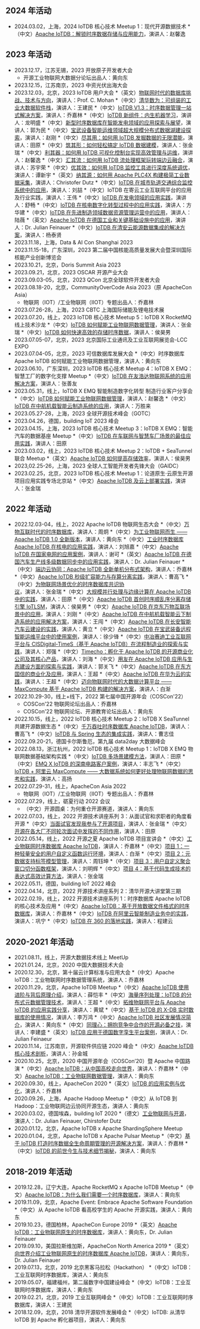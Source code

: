 ## 2024 年活动
* 2024.03.02，上海，2024 IoTDB 核心技术 Meetup 1：现代开源数据技术
  *（中文）[Apache IoTDB：解锁时序数据存储与应用能力](https://www.bilibili.com/video/BV1ai421R7TM/?spm_id_from=333.999.0.0&vd_source=0b26be0f8d72b3273fcd8e98ca277199)，演讲人：赵馨逸

## 2023 年活动
* 2023.12.17，江苏无锡，2023 开放原子开发者大会
  * 开源工业物联网大数据分论坛出品人：黄向东
* 2023.12.15，江苏南京，2023 中资光伏出海大会
* 2023.12.03，北京，2023 IoTDB 用户大会
  *（英文）[物联网时代的数据库挑战、技术与方向](https://www.bilibili.com/video/BV18g4y117rB/?spm_id_from=333.999.0.0&vd_source=0b26be0f8d72b3273fcd8e98ca277199)，演讲人：Prof. C. Mohan
  *（中文）[清华数为：可组装的工业大数据软件栈](https://www.bilibili.com/video/BV1Ee411C7Y1/?spm_id_from=333.788&vd_source=0b26be0f8d72b3273fcd8e98ca277199)，演讲人：王建民
  *（中文）[IoTDB V1.3：时序数据管理一站式解决方案](https://www.bilibili.com/video/BV1X64y1p7cY/?spm_id_from=333.788&vd_source=0b26be0f8d72b3273fcd8e98ca277199)，演讲人：乔嘉林
  *（中文）[IoTDB 新组件：内生机器学习](https://www.bilibili.com/video/BV1Cc411m7Na/?spm_id_from=333.788&vd_source=0b26be0f8d72b3273fcd8e98ca277199)，演讲人：龙明盛
  *（中文）[新型时序数据库在智能发电领域的应用探索与展望](https://www.bilibili.com/video/BV1kC4y1Q7mx/?spm_id_from=333.788&vd_source=0b26be0f8d72b3273fcd8e98ca277199)，演讲人：郭为民
  *（中文）[宝武设备智能运维领域超大规模分布式数据湖建设探索](https://www.bilibili.com/video/BV1Tb4y1V7LF/?spm_id_from=333.788&vd_source=0b26be0f8d72b3273fcd8e98ca277199)，演讲人：赵刚
  *（中文）[尽其用：如何用 IoTDB 发掘数据的无限潜能](https://www.bilibili.com/video/BV1cG411Y7Gv/?spm_id_from=333.788&vd_source=0b26be0f8d72b3273fcd8e98ca277199)，演讲人：田原
  *（中文）[筑其形：如何轻松搞定 IoTDB 数据建模](https://www.bilibili.com/video/BV1P94y1P7iJ/?spm_id_from=333.788&vd_source=0b26be0f8d72b3273fcd8e98ca277199)，演讲人：张金瑞
  *（中文）[利其器：如何用 IoTDB 可视化控制台实现高效管理与运维](https://www.bilibili.com/video/BV1su4y1M7sW/?spm_id_from=333.788&vd_source=0b26be0f8d72b3273fcd8e98ca277199)，演讲人：赵馨逸
  *（中文）[汇其流：如何用 IoTDB 流处理框架玩转端边云融合](https://www.bilibili.com/video/BV1mp4y1o7sH/?spm_id_from=333.788&vd_source=0b26be0f8d72b3273fcd8e98ca277199)，演讲人：苏宇荣
  *（中文）[优其效：如何用 IoTDB 监控工具进行深度系统调优](https://www.bilibili.com/video/BV1hN4y1b7cg/?spm_id_from=333.788&vd_source=0b26be0f8d72b3273fcd8e98ca277199)，演讲人：谭新宇
  *（英文）[纳其源：如何用 Apache PLC4X 构建极简工业数据采集](https://www.bilibili.com/video/BV1QC4y1Q7Rk/?spm_id_from=333.788&vd_source=0b26be0f8d72b3273fcd8e98ca277199)，演讲人：Christofer Dutz
  *（中文）[IoTDB 在城市轨道交通综合监控系统中的应用](https://www.bilibili.com/video/BV1M64y1p7h6/?spm_id_from=333.788&vd_source=0b26be0f8d72b3273fcd8e98ca277199)，演讲人：刘喆
  *（中文）IoTDB 在寄云工业互联网平台的应用及行业实践，演讲人：王伟
  *（中文）[IoTDB 在发电领域的应用实践](https://www.bilibili.com/video/BV1Xw411x7FK/?spm_id_from=333.788&vd_source=0b26be0f8d72b3273fcd8e98ca277199)，演讲人：舒畅
  *（中文）[IoTDB 在核电数字化转型过程中的应用实践](https://www.bilibili.com/video/BV12g4y117eT/?spm_id_from=333.788&vd_source=0b26be0f8d72b3273fcd8e98ca277199)，演讲人：方华建
  *（中文）[IoTDB 在先进制造领域数据资源管理运营中的应用](https://www.bilibili.com/video/BV1994y1A7q7/?spm_id_from=333.788&vd_source=0b26be0f8d72b3273fcd8e98ca277199)，演讲人：陆薇
  *（英文）[Apache IoTDB 在德国工业和关键基础设施中的应用](https://www.bilibili.com/video/BV1294y1A7uG/?spm_id_from=333.788&vd_source=0b26be0f8d72b3273fcd8e98ca277199)，演讲人：Dr. Julian Feinauer
  *（中文）[IoTDB 在清安云能源数据集成的解决方案](https://www.bilibili.com/video/BV1dQ4y1g79k/?spm_id_from=333.788&vd_source=0b26be0f8d72b3273fcd8e98ca277199)，演讲人：杨泰贤
* 2023.11.18，上海，Data & AI Con Shanghai 2023
* 2023.11.15-18，广东深圳，2023 第二届中国核能高质量发展大会暨深圳国际核能产业创新博览会
* 2023.10.21，北京，Doris Summit Asia 2023
* 2023.09.21，北京，2023 OSCAR 开源产业大会
* 2023.09.03-05，北京，2023 QCon 北京全球软件开发者大会
* 2023.08.18-20，北京，CommunityOverCode Asia 2023（原 ApacheCon Asia）
  * 物联网（IOT）/工业物联网（IIOT）专题出品人：乔嘉林
* 2023.07.26-28，上海，2023 CBTC 上海国际储能及锂电技术展
* 2023.07.20，线上，2023 IoTDB 核心技术 Meetup 5：IoTDB X RocketMQ 线上技术沙龙
  *（中文）[IoTDB 如何赋能工业物联网数据管理](https://www.bilibili.com/video/BV1fh4y117VW/?spm_id_from=333.999.0.0&vd_source=0b26be0f8d72b3273fcd8e98ca277199)，演讲人：张金瑞
  *（中文）[IoTDB 如何快速高效的存储时序数据](https://www.bilibili.com/video/BV1r14y1Q7ec/?spm_id_from=333.999.0.0&vd_source=0b26be0f8d72b3273fcd8e98ca277199)，演讲人：侯昊男
* 2023.07.05-07，北京，2023 北京国际工业通讯及工业互联网展览会-LCC EXPO
* 2023.07.04-05，北京，2023 可信数据库发展大会
  *（中文）时序数据库 Apache IoTDB 如何赋能工业物联网数据管理，演讲人：黄向东
* 2023.06.10，广东深圳，2023 IoTDB 核心技术 Meetup 4：IoTDB X EMQ：智慧工厂的数字化支撑 Meetup
  *（中文）[IoTDB 在友浩达物联网系统的应用解决方案](https://www.bilibili.com/video/BV1Wh4y1X7kM/?spm_id_from=333.999.0.0&vd_source=0b26be0f8d72b3273fcd8e98ca277199)，演讲人：张善友
* 2023.05.31，线上，IoTDB X EMQ 智能制造数字化转型 制造行业客户分享会
  *（中文）[IoTDB 如何赋能工业物联网数据管理](https://www.bilibili.com/video/BV1vu411p7Qx/?spm_id_from=333.999.0.0&vd_source=0b26be0f8d72b3273fcd8e98ca277199)，演讲人：赵馨逸
  *（中文）[IoTDB 在中航机载智能云制造系统的应用](https://www.bilibili.com/video/BV1Fh411F7EP/?spm_id_from=333.999.0.0&vd_source=0b26be0f8d72b3273fcd8e98ca277199)，演讲人：万胜来
* 2023.05.27-28，上海，2023 全球开源技术峰会（GOTC）
* 2023.04.26，德国，building IoT 2023 峰会
* 2023.04.15，上海，2023 IoTDB 核心技术 Meetup 3：IoTDB X EMQ：智能汽车的数据基座 Meetup
  *（中文）[IoTDB 在车联网与智慧车厂场景的最佳应用实践](https://www.bilibili.com/video/BV1r24y1c7SY/?spm_id_from=333.999.0.0&vd_source=0b26be0f8d72b3273fcd8e98ca277199)，演讲人：田原
* 2023.03.02，线上，2023 IoTDB 核心技术 Meetup 2：IoTDB + SeaTunnel 联合 Meetup
  *（英文）[Apache IoTDB 如何提高存储效率](https://www.bilibili.com/video/BV1yM4y1r79b/?spm_id_from=333.999.0.0&vd_source=0b26be0f8d72b3273fcd8e98ca277199)，演讲人：侯昊男
* 2023,02.25-26，上海，2023 全球人工智能开发者先锋大会（GAIDC）
* 2023.02.25，北京，2023 IoTDB 核心技术 Meetup 1：论道原生·云原生开源项目应用实践专场北京站
  *（中文）[Apache IoTDB 及云上部署实践](https://www.bilibili.com/video/BV19k4y1b71E/?spm_id_from=333.999.0.0&vd_source=0b26be0f8d72b3273fcd8e98ca277199)，演讲人：张金瑞

## 2022 年活动
* 2022.12.03-04，线上，2022 Apache IoTDB 物联网生态大会
  *（中文）[万物互联时代的时序数据库](https://www.bilibili.com/video/BV1z84y1x74Y/?spm_id_from=333.788&vd_source=0b26be0f8d72b3273fcd8e98ca277199)，演讲人：周炯
  *（中文）[为工业物联网而生 —— Apache IoTDB 1.0 全新版本](https://www.bilibili.com/video/BV1UA411D7bG/?spm_id_from=333.788&vd_source=0b26be0f8d72b3273fcd8e98ca277199)，演讲人：黄向东
  *（中文）[工业时序数据库 Apache IoTDB 在核电的应用实践](https://www.bilibili.com/video/BV1W84y1x7RH/?spm_id_from=333.788&vd_source=0b26be0f8d72b3273fcd8e98ca277199)，演讲人：刘旭嘉
  *（中文）[Apache IoTDB 在国家电网的应用案例](https://www.bilibili.com/video/BV1R3411Q718/?spm_id_from=333.788&vd_source=0b26be0f8d72b3273fcd8e98ca277199)，演讲人：谢可
  *（英文）[Apache IoTDB 在德国汽车生产线多级数据同步中的应用实践](https://www.bilibili.com/video/BV18V4y1F7do/?spm_id_from=333.788&vd_source=0b26be0f8d72b3273fcd8e98ca277199)，演讲人：Dr. Julian Feinauer
  *（中文）[端边云协同：Apache IoTDB 全新单机分布式架构](https://www.bilibili.com/video/BV1314y1g7yT/?spm_id_from=333.999.0.0&vd_source=0b26be0f8d72b3273fcd8e98ca277199)，演讲人：乔嘉林
  *（中文）[Apache IoTDB 秒级扩容能力与存算分离实践](https://www.bilibili.com/video/BV1BD4y1L7iq/?spm_id_from=333.788&vd_source=0b26be0f8d72b3273fcd8e98ca277199)，演讲人：曹高飞
  *（中文）[为物联网场景优化的时序数据库共识协议](https://www.bilibili.com/video/BV1mK411275q/?spm_id_from=333.788&vd_source=0b26be0f8d72b3273fcd8e98ca277199)，演讲人：张金瑞
  *（中文）[大规模并行处理与边缘计算在 Apache IoTDB 中的实践](https://www.bilibili.com/video/BV1Xe4y1V7VS/?spm_id_from=333.788&vd_source=0b26be0f8d72b3273fcd8e98ca277199)，演讲人：田原
  *（中文）[Apache IoTDB 首创时序顺乱序分离存储引擎 IoTLSM](https://www.bilibili.com/video/BV1ee4y1V73w/?spm_id_from=333.788&vd_source=0b26be0f8d72b3273fcd8e98ca277199)，演讲人：侯昊男
  *（中文）[Apache IoTDB 在京东万物互联场景中的应用](https://www.bilibili.com/video/BV1Ao4y167tJ/?spm_id_from=333.999.0.0&vd_source=0b26be0f8d72b3273fcd8e98ca277199)，演讲人：刘刚
  *（中文）[Apache IoTDB 在中航机载智能云下制造系统的应用解决方案](https://www.bilibili.com/video/BV11D4y1M7bL/?spm_id_from=333.788&vd_source=0b26be0f8d72b3273fcd8e98ca277199)，演讲人：王闯
  *（中文）[Apache IoTDB 在长安智能汽车云建设的实践](https://www.bilibili.com/video/BV1Hj411u7R6/?spm_id_from=333.788&vd_source=0b26be0f8d72b3273fcd8e98ca277199)，演讲人：黄立
  *（中文）[Apache IoTDB 在宝武装备远程智能运维平台中的使用案例](https://www.bilibili.com/video/BV1sM411s7VZ/?spm_id_from=333.788&vd_source=0b26be0f8d72b3273fcd8e98ca277199)，演讲人：徐少锋
  *（中文）[中冶赛迪工业互联网平台与 CISDigital-TimeS（基于 Apache IoTDB）在流程制造业的探索与实践](https://www.bilibili.com/video/BV1324y1g77m/?spm_id_from=333.788&vd_source=0b26be0f8d72b3273fcd8e98ca277199)，演讲人：郑强
  *（中文）[Timecho：孵化于 Apache IoTDB 的开源商业化公司及其核心产品](https://www.bilibili.com/video/BV1iY411C7LZ/?spm_id_from=333.999.0.0&vd_source=0b26be0f8d72b3273fcd8e98ca277199)，演讲人：刘海
  *（中文）[用友在 Apache IoTDB 应用与生态建设方面的探索与实践](https://www.bilibili.com/video/BV1m24y1G7mf/?spm_id_from=333.788&vd_source=0b26be0f8d72b3273fcd8e98ca277199)，演讲人：郭关飞
  *（中文）[Apache IoTDB 在东方国信的商业化及应用](https://www.bilibili.com/video/BV1aD4y1u7eU/?spm_id_from=333.788&vd_source=0b26be0f8d72b3273fcd8e98ca277199)，演讲人：王超
  *（中文）[Apache IoTDB 在华为云的实践](https://www.bilibili.com/video/BV1uo4y1a7HS/?spm_id_from=333.788&vd_source=0b26be0f8d72b3273fcd8e98ca277199)，演讲人：王超
  *（中文）[迈向物联网时代的大数据计算平台 —— MaxCompute 基于 Apache IoTDB 构建的解决方案](https://www.bilibili.com/video/BV1jM411j7R3/?spm_id_from=333.788&vd_source=0b26be0f8d72b3273fcd8e98ca277199)，演讲人：白渐
* 2022.10.29-30，线上+线下，2022 第七届中国开源年会（COSCon'22）
  * COSCon'22 物联网论坛出品人：乔嘉林
  * COSCon'22 物联网论坛、开源教育论坛出品人：黄向东
* 2022.10.15，线上，2022 IoTDB 核心技术 Meetup 2：IoTDB X SeaTunnel 共建开源数据生态
  *（中文）[千万吞吐时序数据库 Apache IoTDB](https://www.bilibili.com/video/BV16K411D7xJ/?spm_id_from=333.999.0.0&vd_source=0b26be0f8d72b3273fcd8e98ca277199)，演讲人：曹高飞
  *（中文）[IoTDB 与 Spring 生态的集成实践](https://www.bilibili.com/video/BV1Pg411h7Cw/?spm_id_from=333.999.0.0&vd_source=0b26be0f8d72b3273fcd8e98ca277199)，演讲人：曹志佳
* 2022.09.20-21，德国卡尔斯鲁厄，第九届 data2day 大数据峰会
* 2022.08.13，浙江杭州，2022 IoTDB 核心技术 Meetup 1：IoTDB X EMQ 物联网数据基础架构实践
  *（中文）[IoTDB 多场景建模方法](https://www.bilibili.com/video/BV1fY4y1P7LP/?spm_id_from=333.999.0.0&vd_source=0b26be0f8d72b3273fcd8e98ca277199)，演讲人：田原
  *（中文）[EMQ X IoTDB 的深南电路客户案例](https://www.bilibili.com/video/BV1me4y187Jg/?spm_id_from=333.999.0.0&vd_source=0b26be0f8d72b3273fcd8e98ca277199)，演讲人：丰志飞
  *（中文）[IoTDB + 阿里云 MaxCompute —— 大数据系统如何更好处理物联网数据的思考和实践](https://www.bilibili.com/video/BV1o8411t7LP/?spm_id_from=333.999.0.0&vd_source=0b26be0f8d72b3273fcd8e98ca277199)，演讲人：高扬
* 2022.07.29-31，线上，ApacheCon Asia 2022
  * 物联网（IOT）/工业物联网（IIOT）专题出品人：乔嘉林
* 2022.07.29，线上，砺夏行动 2022 会议
  * （中文）开源圆桌：为何重仓开源赛道，演讲人：黄向东
* 2022.07.03，线上，2022 开源技术讲座系列 3：从面试官和求职者的角度看开源
  *（中文）[当面试官发现我参与了开源项目](https://www.bilibili.com/video/BV19Y4y1u7za/?spm_id_from=333.999.0.0&vd_source=0b26be0f8d72b3273fcd8e98ca277199)，演讲人：张金瑞
  *（中文）[开源在各大厂不同轮次面试中发挥的不同作用](https://www.bilibili.com/video/BV1JU4y1r7BP/?spm_id_from=333.999.0.0&vd_source=0b26be0f8d72b3273fcd8e98ca277199)，演讲人：田原
* 2022.05.14，线上，2022 开源之夏 Apache IoTDB 项目宣讲会
  *（中文）[工业物联网时序数据库 Apache IoTDB](https://www.bilibili.com/video/BV1St4y1x7ob/?spm_id_from=333.999.0.0&vd_source=0b26be0f8d72b3273fcd8e98ca277199)，演讲人：乔嘉林
  *（中文）[项目 1：一种轻量安全的用户自定义函数运行环境](https://www.bilibili.com/video/BV1qg411d7Fj/?spm_id_from=333.999.0.0&vd_source=0b26be0f8d72b3273fcd8e98ca277199)，演讲人：白渐
  *（中文）[项目 2：元数据支持标签模型管理](https://www.bilibili.com/video/BV1TY411F7Fi/?spm_id_from=333.999.0.0&vd_source=0b26be0f8d72b3273fcd8e98ca277199)，演讲人：周钰坤
  *（中文）[项目 3：用户自定义聚合窗口切分函数框架](https://www.bilibili.com/video/BV1Jv4y1A7R5/?spm_id_from=333.999.0.0&vd_source=0b26be0f8d72b3273fcd8e98ca277199)，演讲人：刘明辉
  *（中文）[项目 4：基于代码生成技术的表达式高效计算方法](https://www.bilibili.com/video/BV13v4y1A78P/?spm_id_from=333.999.0.0&vd_source=0b26be0f8d72b3273fcd8e98ca277199)，演讲人：张金瑞
* 2022.05.11，德国，building IoT 2022 峰会
* 2022.04.14，北京，2022 开源技术讲座系列 2：清华开源大讲堂第三期
* 2022.02.19，线上，2022 开源技术讲座系列 1：时序数据库 Apache IoTDB 的核心技术及应用
  *（中文）[Apache IoTDB：基于开放数据文件格式的时序数据库](https://www.bilibili.com/video/BV1yi4y127js/?spm_id_from=333.999.0.0&vd_source=0b26be0f8d72b3273fcd8e98ca277199)，演讲人：乔嘉林
  *（中文）[IoTDB 在阿里云智能制造业务中的实践](https://www.bilibili.com/video/BV1tu411D7UW/?spm_id_from=333.999.0.0&vd_source=0b26be0f8d72b3273fcd8e98ca277199)，演讲人：巩宁
  *（中文）[IoTDB 在 360 的落地实践](https://www.bilibili.com/video/BV1Pq4y147z4/?spm_id_from=333.999.0.0&vd_source=0b26be0f8d72b3273fcd8e98ca277199)，演讲人：程建云

## 2020-2021 年活动
* 2021.08.11，线上，开源大数据技术线上 MeetUp
* 2021.01.24，北京，2020 中国大数据技术大会
* 2020.12.30，北京，第十届云计算标准与应用大会
  *（中文）Apache IoTDB：工业物联网时序数据管理系统，演讲人：乔嘉林
* 2020.11.29，北京，Apache IoTDB Meetup
  *（中文）[Apache IoTDB 使用进阶与背后原理介绍](https://www.bilibili.com/video/BV1fK41137Hi/?spm_id_from=333.999.0.0&vd_source=0b26be0f8d72b3273fcd8e98ca277199)，演讲人：薛恺丰
  *（中文）[海量序列处理：IoTDB 的分布式元数据管理技术](https://www.bilibili.com/video/BV1xa4y1H7bk/?spm_id_from=333.999.0.0&vd_source=0b26be0f8d72b3273fcd8e98ca277199)，演讲人：王超
  *（中文）[拓维物联网平台与 Apache IoTDB 的应用实践分享](https://www.bilibili.com/video/BV1ri4y157ZM/?spm_id_from=333.999.0.0&vd_source=0b26be0f8d72b3273fcd8e98ca277199)，演讲人：黄斌
  *（中文）[基于 IoTDB 的 X-DB 实时数据库的使用情况](https://www.bilibili.com/video/BV1Hv411b7zp/?spm_id_from=333.999.0.0&vd_source=0b26be0f8d72b3273fcd8e98ca277199)，演讲人：李万鸿
  *（中文）[Apache IoTDB 社区发展情况简介](https://www.bilibili.com/video/BV1z54y1678E/?spm_id_from=333.999.0.0&vd_source=0b26be0f8d72b3273fcd8e98ca277199)，演讲人：黄向东
  *（中文）[同理心：拥抱竞争中合作的开源必备之技](https://www.bilibili.com/video/BV1sp4y1z7vM/?spm_id_from=333.999.0.0&vd_source=0b26be0f8d72b3273fcd8e98ca277199)，演讲人：李建盛
  *（英文）[IoTDB 应用于德国数字孪生平台案例](https://www.bilibili.com/video/BV1VT4y1M7ZZ/?spm_id_from=333.999.0.0&vd_source=0b26be0f8d72b3273fcd8e98ca277199)，演讲人：Dr. Julian Feinaeur
* 2020.11.14，江苏南京，开源软件供应链 2020 峰会
  *（中文）[Apache IoTDB 核心技术剖析](https://www.slidestalk.com/IoTDB/202011ApacheIoTDBReporter82991)，演讲人：孙金城
* 2020.10.25，北京，2020 中国开源年会（COSCon’20）暨 Apache 中国路演
  *（中文）[Apache IoTDB：从中国高校走向世界](https://www.slidestalk.com/IoTDB/202010ApacheIoTDBReporterJialinQiao42231)，演讲人：乔嘉林
  *（中文）[Apache IoTDB：工业物联网数据管理](https://www.slidestalk.com/IoTDB/202010ApacheIoTDBReporterXiangdongHuang11117)，演讲人：黄向东
* 2020.09.30，线上，ApacheCon 2020
  *（英文）[IoTDB 的应用实例与优化](https://www.slideshare.net/slideshow/embed_code/key/zwzJmZsMZrnT26)，演讲人：乔嘉林
* 2020.09.26，上海，Apache Hadoop Meetup
  *（中文）从 IoTDB 到 Hadoop：工业物联网边云协同开源生态，演讲人：黄向东
* 2020.03.02，德国埃森，building IoT 2020
  *（德文）[工业物联网与开源](https://www.buildingiot.de/lecture.php?id=10856&source=)，演讲人：Dr. Julian Feinauer, Chirstofer Dutz
* 2020.01.12，北京，Apache IoTDB x Apache ShardingSphere Meetup
* 2020.01.04，北京，Apache IoTDB x Apache Pulsar Meetup
  *（中文）[基于 IoTDB 打造时序数据全生命周期管理的开源解决方案](https://www.bilibili.com/video/BV1sJ411J783?p=5&vd_source=0b26be0f8d72b3273fcd8e98ca277199)，演讲人：乔嘉林
  *（中文）[IoTDB 的前世今生与技术细节揭秘](https://www.bilibili.com/video/BV1sJ411J783?p=3&vd_source=0b26be0f8d72b3273fcd8e98ca277199)，演讲人：黄向东

## 2018-2019 年活动
* 2019.12.28，辽宁大连，Apache RocketMQ x Apache IoTDB Meetup
  *（中文）[Apache IoTDB：为什么我们需要一个时序数据库](https://www.slidestalk.com/IoTDB/201912Meetup2019ApacheIoTDBReporterXiangdongHuang71222)，演讲人：黄向东
* 2019.11.09，北京，Apache Event: Embrace Apache Software Foundation
  *（中文）从 Apache IoTDB 看高校学生的 Apache 开源实践，演讲人：黄向东
* 2019.10.23，德国柏林，ApacheCon Europe 2019
  *（英文）[Apache IoTDB：工业物联网原生的时序数据库](https://www.slideshare.net/slideshow/embed_code/key/lms4cEH1eqnRZC)，演讲人：黄向东，Dr. Julian Feinauer
* 2019.09.10，美国拉斯维加斯，ApacheCon North America 2019
  *（英文）[向世界介绍工业物联网原生的时序数据库 Apache IoTDB](https://feathercast.apache.org/wp-content/uploads/2019/09/2019-09-10-hello-world-introducing-apache-iotdb-xiangdong-huang-julian-feinauer.mp3)，演讲人：黄向东，Dr. Julian Feinauer
* 2019.07.13，北京，2019 北京黑客马拉松（Hackathon）
  *（中文）IoTDB：工业互联网时序数据库，演讲人：黄向东
* 2019.05.07，福建福州，第二届数字中国建设峰会
  *（中文）IoTDB：工业互联网时序数据库，演讲人：黄向东
* 2019.02.21，北京，2019 工业互联网峰会
  *（中文）IoTDB：工业互联网时序数据库，演讲人：王建民
* 2018.12.09，北京，2018 清华开源软件发展峰会
  *（中文）IoTDB: 从清华 IoTDB 到 Apache 孵化器项目，演讲人：黄向东
